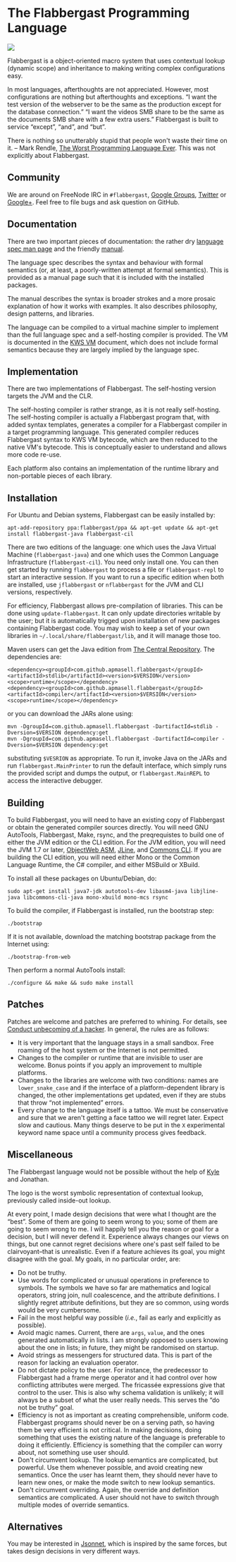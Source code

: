 # The Flabbergast Programming Language
![](https://rawgithub.com/flabbergast-config/flabbergast/master/flabbergast.svg)

Flabbergast is a object-oriented macro system that uses contextual lookup (dynamic scope) and inheritance to making writing complex configurations easy.

In most languages, afterthoughts are not appreciated. However, most configurations are nothing but afterthoughts and exceptions. “I want the test version of the webserver to be the same as the production except for the database connection.” “I want the videos SMB share to be the same as the documents SMB share with a few extra users.” Flabbergast is built to service “except”, “and”, and “but”.

There is nothing so unutterably stupid that people won't waste their time on it. – Mark Rendle, [The Worst Programming Language Ever](http://skillsmatter.com/skillscasts/6088-the-worst-programming-language-ever). This was not explicitly about Flabbergast.

## Community

We are around on FreeNode IRC in `#flabbergast`, [Google Groups](https://groups.google.com/forum/#!forum/flabbergast-users), [Twitter](http://twitter.com/co_0nfig) or [Google+](https://plus.google.com/communities/103010827049942376743). Feel free to file bugs and ask question on GitHub.

## Documentation

There are two important pieces of documentation: the rather dry [language spec man page](http://docs.flabbergast.org/flabbergast_language.7.pdf) and the friendly [manual](flabbergast-manual.md).

The language spec describes the syntax and behaviour with formal semantics (or, at least, a poorly-written attempt at formal semantics). This is provided as a manual page such that it is included with the installed packages.

The manual describes the syntax is broader strokes and a more prosaic explanation of how it works with examples. It also describes philosophy, design patterns, and libraries.

The language can be compiled to a virtual machine simpler to implement than the full language spec and a self-hosting compiler is provided. The VM is documented in the [KWS VM](kws-vm.md) document, which does not include formal semantics because they are largely implied by the language spec.

## Implementation
There are two implementations of Flabbergast. The self-hosting version targets the JVM and the CLR.

The self-hosting compiler is rather strange, as it is not really self-hosting. The self-hosting compiler is actually a Flabbergast program that, with added syntax templates, generates a compiler for a Flabbergast compiler in a target programming language. This generated compiler reduces Flabbergast syntax to KWS VM bytecode, which are then reduced to the native VM's bytecode. This is conceptually easier to understand and allows more code re-use.

Each platform also contains an implementation of the runtime library and non-portable pieces of each library.

## Installation
For Ubuntu and Debian systems, Flabbergast can be easily installed by:

    apt-add-repository ppa:flabbergast/ppa && apt-get update && apt-get install flabbergast-java flabbergast-cil

There are two editions of the language: one which uses the Java Virtual Machine (`flabbergast-java`) and one which uses the Common Language Infrastructure (`flabbergast-cil`). You need only install one. You can then get started by running `flabbergast` to process a file or `flabbergast-repl` to start an interactive session. If you want to run a specific edition when both are installed, use `jflabbergast` or `nflabbergast` for the JVM and CLI versions, respectively.

For efficiency, Flabbergast allows pre-compilation of libraries. This can be done using `update-flabbergast`. It can only update directories writable by the user; but it is automatically trigged upon installation of new packages containing Flabbergast code. You may wish to keep a set of your own libraries in `~/.local/share/flabbergast/lib`, and it will manage those too.

Maven users can get the Java edition from [The Central Repository](http://search.maven.org/#search|ga|1|g%3A%22com.github.apmasell.flabbergast%22). The dependencies are:

    <dependency><groupId>com.github.apmasell.flabbergast</groupId><artifactId>stdlib</artifactId><version>$VERSION</version><scope>runtime</scope></dependency>
    <dependency><groupId>com.github.apmasell.flabbergast</groupId><artifactId>compiler</artifactId><version>$VERSION</version><scope>runtime</scope></dependency>

or you can download the JARs alone using:

    mvn -DgroupId=com.github.apmasell.flabbergast -DartifactId=stdlib -Dversion=$VERSION dependency:get
    mvn -DgroupId=com.github.apmasell.flabbergast -DartifactId=compiler -Dversion=$VERSION dependency:get

substituting `$VESRION` as appropriate. To run it, invoke Java on the JARs and run `flabbergast.MainPrinter` to run the default interface, which simply runs the provided script and dumps the output, or `flabbergast.MainREPL` to access the interactive debugger.

## Building
To build Flabbergast, you will need to have an existing copy of Flabbergast or obtain the generated compiler sources directly. You will need GNU AutoTools, Flabbergast, Make, rsync, and the preqrequistes to build one of either the JVM edition or the CLI edition. For the JVM edition, you will need the JVM 1.7 or later, [ObjectWeb ASM](http://asm.ow2.org), [JLine](http://jline.sourceforge.net/), and [Commons CLI](https://commons.apache.org/cli/). If you are building the CLI edition, you will need either Mono or the Common Language Runtime, the C# compiler, and either MSBuild or XBuild.

To install all these packages on Ubuntu/Debian, do:

    sudo apt-get install java7-jdk autotools-dev libasm4-java libjline-java libcommons-cli-java mono-xbuild mono-mcs rsync

To build the compiler, if Flabbergast is installed, run the bootstrap step:

    ./bootstrap

If it is not available, download the matching bootstrap package from the Internet using:

    ./bootstrap-from-web

Then perform a normal AutoTools install:

    ./configure && make && sudo make install

## Patches
Patches are welcome and patches are preferred to whining. For details, see [Conduct unbecoming of a hacker](http://sealedabstract.com/rants/conduct-unbecoming-of-a-hacker/). In general, the rules are as follows:

- It is very important that the language stays in a small sandbox. Free roaming of the host system or the Internet is not permitted.
- Changes to the compiler or runtime that are invisible to user are welcome. Bonus points if you apply an improvement to multiple platforms.
- Changes to the libraries are welcome with two conditions: names are `lower_snake_case` and if the interface of a platform-dependent library is changed, the other implementations get updated, even if they are stubs that throw “not implemented” errors.
- Every change to the language itself is a tattoo. We must be conservative and sure that we aren't getting a face tattoo we will regret later. Expect slow and cautious. Many things deserve to be put in the `X` experimental keyword name space until a community process gives feedback.

## Miscellaneous
The Flabbergast language would not be possible without the help of [Kyle](https://github.com/edarc) and Jonathan.

The logo is the worst symbolic representation of contextual lookup, previously called inside-out lookup.

At every point, I made design decisions that were what I thought are the “best”. Some of them are going to seem wrong to you; some of them are going to seem wrong to me. I will happily tell you the reason or goal for a decision, but I will never defend it. Experience always changes our views on things, but one cannot regret decisions where one's past self failed to be clairvoyant–that is unrealistic. Even if a feature achieves its goal, you might disagree with the goal. My goals, in no particular order, are:

- Do not be truthy.
- Use words for complicated or unusual operations in preference to symbols. The symbols we have so far are mathematics and logical operators, string join, null coalescence, and the attribute definitions. I slightly regret attribute definitions, but they are so common, using words would be very cumbersome.
- Fail in the most helpful way possible (_i.e._, fail as early and explicitly as possible).
- Avoid magic names. Current, there are `args`, `value`, and the ones generated automatically in lists. I am strongly opposed to users knowing about the one in lists; in future, they might be randomised on startup.
- Avoid strings as messengers for structured data. This is part of the reason for lacking an evaluation operator.
- Do not dictate policy to the user. For instance, the predecessor to Flabbergast had a frame merge operator and it had control over how conflicting attributes were merged. The fricassée expressions give that control to the user. This is also why schema validation is unlikely; it will always be a subset of what the user really needs. This serves the “do not be truthy” goal.
- Efficiency is not as important as creating comprehensible, uniform code. Flabbergast programs should never be on a serving path, so having them be very efficient is not critical. In making decisions, doing something that uses the existing nature of the language is preferable to doing it efficiently. Efficiency is something that the compiler can worry about, not something use user should.
- Don't circumvent lookup. The lookup semantics are complicated, but powerful. Use them whenever possible, and avoid creating new semantics. Once the user has learnt them, they should never have to learn new ones, or make the mode switch to new lookup semantics.
- Don't circumvent overriding. Again, the override and definition semantics are complicated. A user should not have to switch through multiple modes of override semantics.

## Alternatives
You may be interested in [Jsonnet](http://google.github.io/jsonnet/doc/), which is inspired by the same forces, but takes design decisions in very different ways.
